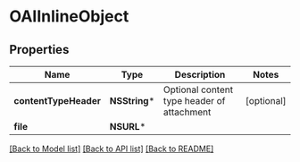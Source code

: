 # OAIInlineObject

## Properties
Name | Type | Description | Notes
------------ | ------------- | ------------- | -------------
**contentTypeHeader** | **NSString*** | Optional content type header of attachment | [optional] 
**file** | **NSURL*** |  | 

[[Back to Model list]](../README#documentation-for-models) [[Back to API list]](../README#documentation-for-api-endpoints) [[Back to README]](../README)


